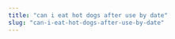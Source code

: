 ```yaml
---
title: "can i eat hot dogs after use by date"
slug: "can-i-eat-hot-dogs-after-use-by-date"
---
```


